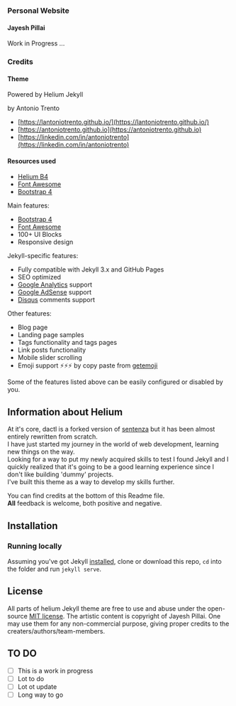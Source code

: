 
### Personal Website
#### Jayesh Pillai
Work in Progress ...


### Credits
#### Theme
Powered by Helium Jekyll

by Antonio Trento
- [https://lantoniotrento.github.io/](https://lantoniotrento.github.io/)
- [https://antoniotrento.github.io](https://antoniotrento.github.io)
- [https://linkedin.com/in/antoniotrento](https://linkedin.com/in/antoniotrento)

#### Resources used
- [Helium B4](https://uideck.com/products/helium-ui-kit/)
- [Font Awesome](http://fontawesome.io/)
- [Bootstrap 4](https://v4-alpha.getbootstrap.com/)

Main features:
* [Bootstrap 4](https://v4-alpha.getbootstrap.com/)
* [Font Awesome](http://fontawesome.io/)
* 100+ UI Blocks
* Responsive design

Jekyll-specific features:
* Fully compatible with Jekyll 3.x and GitHub Pages
* SEO optimized
* [Google Analytics](https://www.google.com/analytics/) support
* [Google AdSense](https://www.google.com/adsense/start/) support
* [Disqus](https://disqus.com/) comments support

Other features:
* Blog page
* Landing page samples
* Tags functionality and tags pages
* Link posts functionality
* Mobile slider scrolling
* Emoji support ⚡️⚡️⚡️ by copy paste from [getemoji](http://getemoji.com/)

Some of the features listed above can be easily configured or disabled by you.

## Information about Helium
At it's core, dactl is a forked version of [sentenza](https://github.com/sentenza/jekyll-material-design) but it has been almost entirely rewritten from scratch.  
I have just started my journey in the world of web development, learning new things on the way.  
Looking for a way to put my newly acquired skills to test I found Jekyll and I quickly realized that it's going to be a good learning experience since I don't like building 'dummy' projects.  
I've built this theme as a way to develop my skills further.

You can find credits at the bottom of this Readme file.  
**All** feedback is welcome, both positive and negative.

## Installation
### Running locally
Assuming you've got Jekyll [installed](https://jekyllrb.com/docs/installation/), clone or download this repo, `cd` into the folder and run `jekyll serve`.

## License
All parts of helium Jekyll theme are free to use and abuse under the open-source [MIT license](http://opensource.org/licenses/mit-license.php).
The artistic content is copyright of Jayesh Pillai. One may use them for any non-commercial purpose, giving proper credits to the creaters/authors/team-members.

## TO DO
- [ ] This is a work in progress
- [ ] Lot to do
- [ ] Lot ot update
- [ ] Long way to go
